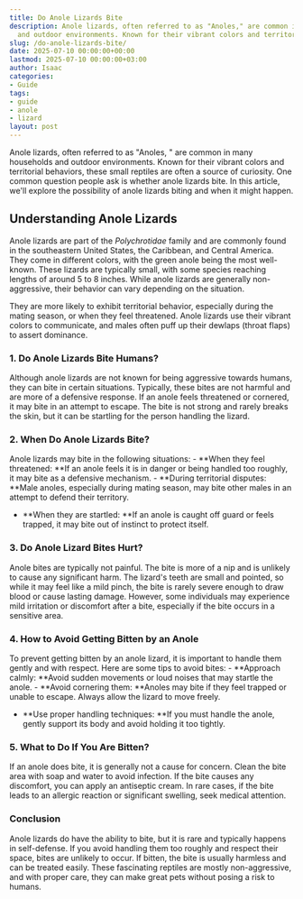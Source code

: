 ```yaml
---
title: Do Anole Lizards Bite
description: Anole lizards, often referred to as "Anoles," are common in many households
  and outdoor environments. Known for their vibrant colors and territorial...
slug: /do-anole-lizards-bite/
date: 2025-07-10 00:00:00+00:00
lastmod: 2025-07-10 00:00:00+03:00
author: Isaac
categories:
- Guide
tags:
- guide
- anole
- lizard
layout: post
---
```

Anole lizards, often referred to as "Anoles, " are common in many households and outdoor environments. Known for their vibrant colors and territorial behaviors, these small reptiles are often a source of curiosity. One common question people ask is whether anole lizards bite. In this article, we'll explore the possibility of anole lizards biting and when it might happen.

##  Understanding Anole Lizards

Anole lizards are part of the *Polychrotidae* family and are commonly found in the southeastern United States, the Caribbean, and Central America. They come in different colors, with the green anole being the most well-known. These lizards are typically small, with some species reaching lengths of around 5 to 8 inches. While anole lizards are generally non-aggressive, their behavior can vary depending on the situation.

They are more likely to exhibit territorial behavior, especially during the mating season, or when they feel threatened. Anole lizards use their vibrant colors to communicate, and males often puff up their dewlaps (throat flaps) to assert dominance.

###  1. Do Anole Lizards Bite Humans?

Although anole lizards are not known for being aggressive towards humans, they can bite in certain situations. Typically, these bites are not harmful and are more of a defensive response. If an anole feels threatened or cornered, it may bite in an attempt to escape. The bite is not strong and rarely breaks the skin, but it can be startling for the person handling the lizard.

###  2. When Do Anole Lizards Bite?

Anole lizards may bite in the following situations: - **When they feel threatened: **If an anole feels it is in danger or being handled too roughly, it may bite as a defensive mechanism. - **During territorial disputes: **Male anoles, especially during mating season, may bite other males in an attempt to defend their territory.

- **When they are startled: **If an anole is caught off guard or feels trapped, it may bite out of instinct to protect itself.

###  3. Do Anole Lizard Bites Hurt?

Anole bites are typically not painful. The bite is more of a nip and is unlikely to cause any significant harm. The lizard's teeth are small and pointed, so while it may feel like a mild pinch, the bite is rarely severe enough to draw blood or cause lasting damage. However, some individuals may experience mild irritation or discomfort after a bite, especially if the bite occurs in a sensitive area.

###  4. How to Avoid Getting Bitten by an Anole

To prevent getting bitten by an anole lizard, it is important to handle them gently and with respect. Here are some tips to avoid bites: - **Approach calmly: **Avoid sudden movements or loud noises that may startle the anole. - **Avoid cornering them: **Anoles may bite if they feel trapped or unable to escape. Always allow the lizard to move freely.

- **Use proper handling techniques: **If you must handle the anole, gently support its body and avoid holding it too tightly.

###  5. What to Do If You Are Bitten?

If an anole does bite, it is generally not a cause for concern. Clean the bite area with soap and water to avoid infection. If the bite causes any discomfort, you can apply an antiseptic cream. In rare cases, if the bite leads to an allergic reaction or significant swelling, seek medical attention.

###  Conclusion

Anole lizards do have the ability to bite, but it is rare and typically happens in self-defense. If you avoid handling them too roughly and respect their space, bites are unlikely to occur. If bitten, the bite is usually harmless and can be treated easily. These fascinating reptiles are mostly non-aggressive, and with proper care, they can make great pets without posing a risk to humans.